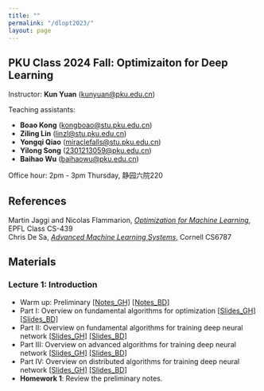 ```yaml
---
title: ""
permalink: "/dlopt2023/"
layout: page
---
```


## PKU Class 2024 Fall: Optimizaiton for Deep Learning

Instructor: **Kun Yuan** (kunyuan@pku.edu.cn) <br>

Teaching assistants: 
- **Boao Kong** (kongboao@stu.pku.edu.cn) <br> 
- **Ziling Lin** (linzl@stu.pku.edu.cn) <br>
- **Yongqi Qiao** (miraclefalls@stu.pku.edu.cn) <br>
- **Yilong Song** (2301213059@pku.edu.cn) <br>
- **Baihao Wu** (baihaowu@pku.edu.cn) <br>

Office hour: 2pm - 3pm Thursday, 静园六院220

## References
Martin Jaggi and Nicolas Flammarion, *[Optimization for Machine Learning](https://github.com/epfml/OptML_course)*, EPFL Class CS-439 <br>
Chris De Sa, *[Advanced Machine Learning Systems](https://www.cs.cornell.edu/courses/cs6787/2021fa/)*, Cornell CS6787

## Materials

### Lecture 1: Introduction <br>
- Warm up: Preliminary [[Notes_GH]](https://github.com/kunyuan827/kunyuan827.github.io/raw/master/resources/notes_ch0.pdf) [[Notes_BD]](https://pan.baidu.com/s/1CRjewPuz9m11FzzG0AIU3g?pwd=35ic) <br>
- Part   I: Overview on fundamental algorithms for optimization [[Slides_GH]](https://github.com/kunyuan827/kunyuan827.github.io/raw/master/resources/Lec1_introduction_01.pdf) [[Slides_BD]](https://pan.baidu.com/s/1mqNOB_8094OETo7nsI3QCw?pwd=jbu6)  <br> 
- Part  II: Overview on fundamental algorithms for training deep neural network [[Slides_GH]](https://github.com/kunyuan827/kunyuan827.github.io/raw/master/resources/Lec1_introduction_02.pdf)  [[Slides_BD]](https://pan.baidu.com/s/1N8yWWyx2z6NhKGiqg5fVZQ?pwd=pzw9) <br> 
- Part III: Overview on advanced algorithms for training deep neural network [[Slides_GH]](https://github.com/kunyuan827/kunyuan827.github.io/raw/master/resources/Lec1_introduction_03.pdf) [[Slides_BD]](https://pan.baidu.com/s/140bkncOmR7CHoodw7zBAcQ?pwd=b8ei) <br> 
- Part  IV: Overview on distributed algorithms for training deep neural network [[Slides_GH]](https://github.com/kunyuan827/kunyuan827.github.io/raw/master/resources/Lec1_introduction_04.pdf) [[Slides_BD]](https://pan.baidu.com/s/1okoQ-xbnrjY_ej97IDHFOQ?pwd=tt9m)<br>
- **Homework 1**: Review the preliminary notes.  

<!--
### Lecture 2: Gradient descent <br>

- Notes: Gradient descent [[Notes_GH]](https://github.com/kunyuan827/kunyuan827.github.io/raw/master/resources/notes_ch1.pdf) [[Notes_BD]](https://pan.baidu.com/s/1FlAAZwhMAkoScx4LDURrPg?pwd=sbwk) <br>
- Slides: Gradient descent [[Slides_GH]](https://github.com/kunyuan827/kunyuan827.github.io/raw/master/resources/Lec2_gradient_descent.pdf) [[Slides_BD]](https://pan.baidu.com/s/1QgNjBzOeqJFq5QFVFLBIgw?pwd=ec6j)  <br>
- **Homework 2**: [[Homework_GH]](https://github.com/kunyuan827/kunyuan827.github.io/raw/master/resources/hw1.pdf) [[Homework_BD]](https://pan.baidu.com/s/1nEhmFrNYgvQssAY_jsBzXQ?pwd=4h9y)  <br> 
- Reading: <br>
    - Stephen Boyd and Lieven Vandenberghe, *Convex Optimization*, Cambridge university press, 2004. [Ch. 2 and 3] <br>
    - Yurii Nesterov, *Introductory lectures on convex optimization: A basic course*, Springer Science & Business Media, 2003 [Sec. 2.1.1, 2.1.3, and 2.1.5] <br>
    - Aston Zhang, Zack C. Lipton, Mu Li, and Alex J. Smola, *[Dive into Deep Learning](https://d2l.ai/index.html)*, [Sec. 5.3]

### Lecture 3: Accelerated gradient descent <br>

- Notes: Accelerated gradient descent [[Notes_GH]](https://github.com/kunyuan827/kunyuan827.github.io/raw/master/resources/notes_ch3.pdf)[[Notes_BD]](https://pan.baidu.com/s/1hxAKGKpiaRTGyKCRymrU5A?pwd=nery) <br>
- Part  I: Polyak momentum; Nesterov momentum; Anderson acceleration; Lower bound [[Slides_GH]](https://github.com/kunyuan827/kunyuan827.github.io/raw/master/resources/Lec3_1_acc_GD.pdf) [[Slides_BD]](https://pan.baidu.com/s/1sefTbKt7AEMZmEfNRNvMXA?pwd=gc27)  <br>
- Part II: Preconditoned GD [[Slides_GH]](https://github.com/kunyuan827/kunyuan827.github.io/raw/master/resources/Lec3_2_precond_GD.pdf) [[Slides_BD]](https://pan.baidu.com/s/1ackF2-iU2yFiP-ixhXa6wg?pwd=nc77)  <br>
- **Homework 3**: [[Homework_GH]](https://github.com/kunyuan827/kunyuan827.github.io/raw/master/resources/hw3.pdf) [[Homework_BD]](https://pan.baidu.com/s/1tqYdqBcTfdgKAWuPJMYDPQ?pwd=7ds9)  <br> 
- Reading: <br>
    - Yurii Nesterov, *Introductory lectures on convex optimization: A basic course*, Springer Science & Business Media, 2003 [Sec. 2.1.2, 2.1.4, and 2.2] <br>
    - Vien V. Mai and Mikael Johansson, *[Anderson Acceleration of Proximal Gradient Methods](https://arxiv.org/abs/1910.08590)*, International Conference on Machine Learning (ICML), 2020

### Lecture 4: Projected gradient descent and Proximal gradient descent <br>

- Notes: Projected gradient descent [[Notes_GH]](https://github.com/kunyuan827/kunyuan827.github.io/raw/master/resources/notes_ch4_1.pdf)[[Notes_BD]](https://pan.baidu.com/s/1z5pxGqRZLlfnCq6LbM2PPg?pwd=ut8r); Proximal gradient descent [[Notes_GH]](https://github.com/kunyuan827/kunyuan827.github.io/raw/master/resources/notes_ch4_2.pdf)[[Notes_BD]](https://pan.baidu.com/s/1AlgaCL9IBnQroGWO4TFInw?pwd=wkn3) <br>
- Part  I: Projection; Constrained minimization; Projected gradient descent [[Slides_GH]](https://github.com/kunyuan827/kunyuan827.github.io/raw/master/resources/Lec4_1_Projected_GD.pdf) [[Slides_BD]](https://pan.baidu.com/s/1_z-KtyxBjP_5H05fneNKqw?pwd=9p7u)  <br>
- Part II: Regularizers; Proximity operator; Proximal gradient descent [[Slides_GH]](https://github.com/kunyuan827/kunyuan827.github.io/raw/master/resources/Lec4_2_Prox_GD.pdf) [[Slides_BD]](https://pan.baidu.com/s/14YWUlhm9ZhDMdUWQ9Cbl9g?pwd=k9pd)  <br>
- **Homework 4**: [[Homework_GH]](https://github.com/kunyuan827/kunyuan827.github.io/raw/master/resources/hw4.pdf) [[Homework_BD]](https://pan.baidu.com/s/1qtKFoyB-qvZzBAhJxprP7w?pwd=b6r9)  <br>

### Lecture 5: Zeroth-order optimization <br>

- Notes: Zeroth-order optimization [[Notes_GH]](https://github.com/kunyuan827/kunyuan827.github.io/raw/master/resources/notes_ch5.pdf)[[Notes_BD]](https://pan.baidu.com/s/1HmcdYHP_VuYsojv_dJuWXw?pwd=c59t)
- Notes: ZO-GD with sphere smoothing [[Notes_GH]](https://github.com/kunyuan827/kunyuan827.github.io/raw/master/resources/notes_ch5_1.pdf)[[Notes_BD]](https://pan.baidu.com/s/1eS5hkqeDHW3otQ2HLHHsUA?pwd=g1rf)
- Slides: Zeroth-order gradient descent; Finite difference; Linear interpolation; Sphere smoothing [[Slides_GH]](https://github.com/kunyuan827/kunyuan827.github.io/raw/master/resources/Lec5_ZO_GD.pdf) [[Slides_BD]](https://pan.baidu.com/s/14ZaQoEpS7ou9laIK9vg_qA?pwd=yk3b)  <br>
- **Homework 5**: [[Homework_GH]](https://github.com/kunyuan827/kunyuan827.github.io/raw/master/resources/hw5.pdf) [[Homework_BD]](https://pan.baidu.com/s/19I-EpqvqtQpqxiUJD_bWCQ?pwd=nqwu)  <br>
- Reading: <br>
    - Yujie Tang, *[Introduction to Zeroth-Order Optimization](https://tyj518.github.io/files/lecture_notes_zo.pdf)*, 2022
    - Ahmad Ajalloeian and Sebastian U. Stich, *[On the Convergence of SGD with Biased Gradients](https://arxiv.org/abs/2008.00051)*, 2021
    - Sijia Liu et. al., *[A Primer on Zeroth-Order Optimization in Signal Processing and Machine Learning](https://arxiv.org/abs/2006.06224)*, 2020
    - Sadhika Malladi et. al., *[Fine-Tuning Language Models with Just Forward Passes](https://arxiv.org/abs/2305.17333)*,2023

### Lecture 6: Stochastic gradient descent <br>

- Notes: Stochastic gradient descent [[Notes_GH]](https://github.com/kunyuan827/kunyuan827.github.io/raw/master/resources/notes_ch6.pdf)[[Notes_BD]](https://pan.baidu.com/s/1PVrSZAMJhOnkpUbqnXYhPA?pwd=ubss)
- Part I: Stochastic optimization; Stochastic gradient descent; Mini-batch SGD [[Slides_GH]](https://github.com/kunyuan827/kunyuan827.github.io/raw/master/resources/Lec6_1_SGD.pdf) [[Slides_BD]](https://pan.baidu.com/s/1Xvc0ov5IvdVNsOffPX1m6Q?pwd=ivpm)  <br>
- Part II: Introduction to convolutional neural network [[Slides_GH]](https://github.com/kunyuan827/kunyuan827.github.io/raw/master/resources/Lec6_2_CNN.pdf) [[Slides_BD]](https://pan.baidu.com/s/1d_ouKEHfLyBuM9kGcgynIQ?pwd=ccd2)  <br>
- **Homework 6**: [[Homework_GH]](https://github.com/kunyuan827/kunyuan827.github.io/raw/master/resources/hw6.pdf) [[Homework_BD]](https://pan.baidu.com/s/1y7gSopjEB4c1_vB7vd5FLg?pwd=zn2z)  <br>
- Reading: <br>
    - Rong Ge et al., *[Escaping from saddle points—online stochastic gradient for tensor decomposition](http://proceedings.mlr.press/v40/Ge15.pdf)*, Conference on learning theory, 2015
    - Chi Jin et al., *[How to escape saddle points efficiently](https://proceedings.mlr.press/v70/jin17a.html)*, International conference on machine learning, 2017.
    - *[Student Notes: Convolutional Neural Networks (CNN) Introduction](https://indoml.com/2018/03/07/student-notes-convolutional-neural-networks-cnn-introduction/)*
    - Andrew Ng, *[Convolutional Neural Networks](https://www.bilibili.com/video/BV1BF411w7xQ/?spm_id_from=333.337.search-card.all.click)*
 
### Lecture 7: Stochastic gradient descent: sampling strategy and stability <br>

- Notes: Sampling and Stability [[Notes_GH]](https://github.com/kunyuan827/kunyuan827.github.io/raw/master/resources/notes_ch7.pdf)[[Notes_BD]](https://pan.baidu.com/s/1WUkqEOV4pOIQoruFn2MjCw?pwd=8rku)
- Part I: SGD with finite sample size; importance sampling; random reshuffling [[Slides_GH]](https://github.com/kunyuan827/kunyuan827.github.io/raw/master/resources/Lec7_1_sampling.pdf)  [[Slides_BD]](https://pan.baidu.com/s/1IxV1awpa-BYnMT_ww1r8uQ?pwd=a9ni) <br>
- Part II: GD stability; SGD stability; Sharpness-aware minimization [[Slides_GH]](https://github.com/kunyuan827/kunyuan827.github.io/raw/master/resources/Lec7_2_stability.pdf)  [[Slides_BD]](https://pan.baidu.com/s/1HYncozXFxVeGLGKkSShvhw?pwd=6at9)<br>
- **Homework 7**: [[Homework_GH]](https://github.com/kunyuan827/kunyuan827.github.io/raw/master/resources/hw7.pdf) [[Homework_BD]](https://pan.baidu.com/s/18lj6tEy2Ps7m_gsFnJrOMg?pwd=2huk)  <br>
- Reading: <br>
    - Kun Yuan et al., *[Stochastic gradient descent with finite samples sizes](https://ieeexplore.ieee.org/document/7738878)*, IEEE Workshop on Machine Learning for Signal Processing, 2016
    - Peilin Zhao and Tong Zhang, *[Stochastic Optimization with Importance Sampling for Regularized Loss Minimization](https://proceedings.mlr.press/v37/zhaoa15.html)*, ICML, 2015.
    - Bicheng Ying et al., *[Stochastic Learning under Random Reshuffling with Constant Step-sizes](https://arxiv.org/abs/1803.07964)*, IEEE Transactions on Signal Processing, 2018
    - Lei Wu et al., *[How SGD selects the global minima in over-parameterized learning: A dynamical stability perspective](https://papers.nips.cc/paper_files/paper/2018/hash/6651526b6fb8f29a00507de6a49ce30f-Abstract.html)*, NeurIPS 2018
    - Lei Wu et al., *[The alignment property of sgd noise and how it helps select flat minima: A stability analysis](https://arxiv.org/abs/2207.02628)*, NeurIPS 2022
    - Pierre Foret et al., *[Sharpness-Aware Minimization for Efficiently Improving Generalization](https://arxiv.org/abs/2010.01412)*, ICML, 2020

### Lecture 8: Momentum and Adaptive SGD <br>

- Notes I: Momentum SGD [[Notes_GH]](https://github.com/kunyuan827/kunyuan827.github.io/raw/master/resources/notes_ch8_1.pdf)[[Notes_BD]](https://pan.baidu.com/s/1EEV-n-UoDN_0PVSsBvUOSg?pwd=gaxf) <br>
- Notes II: Adaptive SGD [[Notes_GH]](https://github.com/kunyuan827/kunyuan827.github.io/raw/master/resources/notes_ch8_2.pdf)[[Notes_BD]](https://pan.baidu.com/s/1eFHbWuFRaaibWJ9wNOly_g?pwd=799k) <br>
- Part I: Momentum SGD; SGD with Nesterov momentum; lower bound in stochastic optimization [[Slides_GH]](https://github.com/kunyuan827/kunyuan827.github.io/raw/master/resources/Lec8_1_mSGD.pdf)  [[Slides_BD]](https://pan.baidu.com/s/1FJVoDRMLU6iZa76Bf87e0g?pwd=feex) <br>
- Part II: Preconditioned SGD; AdaGrad; RMSProp; Adam; AdamW [[Slides_GH]](https://github.com/kunyuan827/kunyuan827.github.io/raw/master/resources/Lec8_2_Adaptive_SGD.pdf)  [[Slides_BD]](https://pan.baidu.com/s/1DRdv77mSLZTN-ifFn5GuGA?pwd=cvke)<br>
- **Homework**: No homework  <br>
- Reading: <br>
   - Ilya Sutskever et al., *[On the importance of initialization and momentum in deep learning](http://proceedings.mlr.press/v28/sutskever13.html)*, ICML, 2013
   - Kun Yuan et al., *[On the influence of momentum acceleration on online learning](https://jmlr.org/papers/v17/16-157.html)*, JMLR, 2016
   - John Duchi et al., *[Adaptive subgradient methods for online learning and stochastic optimization](https://www.jmlr.org/papers/volume12/duchi11a/duchi11a.pdf)*, JMLR, 2011
   - Diederik P. Kingma et al., *[Adam: A Method for Stochastic Optimization](https://arxiv.org/abs/1412.6980)*, 2014
   - Zhishuai Guo et al., *[A novel convergence analysis for algorithms of the adam family](https://arxiv.org/abs/2112.03459)*, 2021
   - Ilya Loshchilov et al., *[Decoupled Weight Decay Regularization](https://openreview.net/forum?id=Bkg6RiCqY7)*, ICLR, 2019

### Lecture 9: Variance reduction <br>

- Notes I: Variance reduction[[Notes_GH]](https://github.com/kunyuan827/kunyuan827.github.io/raw/master/resources/notes_ch9.pdf)[[Notes_BD]](https://pan.baidu.com/s/1EEV-n-UoDN_0PVSsBvUOSg?pwd=gaxf) <br>
- Part I: SAGA; SVRG [[Slides_GH]](https://github.com/kunyuan827/kunyuan827.github.io/raw/master/resources/Lec9_1_VR.pdf)  [[Slides_BD]](https://pan.baidu.com/s/1XZ33pflapuqZS5LrplcRzA?pwd=jr5i) <br>
- Part II: Recurrent Neural Network [[Slides_GH]](https://github.com/kunyuan827/kunyuan827.github.io/raw/master/resources/Lec9_2_RNN.pdf)  [[Slides_BD]](https://pan.baidu.com/s/1TNGnpDqF3SwlHE1ccb4T-w?pwd=exdw)<br>
- Part III: Attention [[Slides_GH]](https://github.com/kunyuan827/kunyuan827.github.io/raw/master/resources/Lec9_3_attention.pdf)  [[Slides_BD]](https://pan.baidu.com/s/1ZfNHKd710sDqcI8OArsUBg?pwd=gs3q)<br>
- **Homework**: No homework  <br>
- Reading: <br>
   - Rie Johnson et al., *[Accelerating stochastic gradient descent using predictive variance reduction](https://proceedings.neurips.cc/paper_files/paper/2013/file/ac1dd209cbcc5e5d1c6e28598e8cbbe8-Paper.pdf)*, NeurIPS 2013
   - Aaron Defazio et al., *[SAGA: A Fast Incremental Gradient Method With Support for Non-Strongly Convex Composite Objectives](https://proceedings.neurips.cc/paper_files/paper/2014/hash/ede7e2b6d13a41ddf9f4bdef84fdc737-Abstract.html)*, NeurIPS 2014
   - [Introduction to recurrent neural network](https://stanford.edu/~shervine/teaching/cs-230/cheatsheet-recurrent-neural-networks)
   - [Dive into deep learning: RNN](https://d2l.ai/chapter_recurrent-neural-networks/index.html)
   - [Dive into deep learning: Attention](https://d2l.ai/chapter_attention-mechanisms-and-transformers/index.html)

### Lecture 10-1: Adversarial learning <br>
- Adversarial attacks; FGSM; PGD; Adversarial learning [[Slides_GH]](https://github.com/kunyuan827/kunyuan827.github.io/raw/master/resources/Lec10_1_adversarial_learning.pdf)  [[Slides_BD]](https://pan.baidu.com/s/14dUPmJnW1Ckg83djgTffog?pwd=4jm1) <br>
- Reading: <br>
   - Ian J. Goodfellow et al., *[Explaining and harnessing adversarial examples](https://arxiv.org/abs/1412.6572)*, 2014.
   - Aleksander Madry et al., *[Towards Deep Learning Models Resistant to Adversarial Attacks](https://openreview.net/pdf?id=rJzIBfZAb)*, ICLR 2018.
   - Ali Shafahi et al., *[Adversarial training for free!](https://proceedings.neurips.cc/paper_files/paper/2019/hash/7503cfacd12053d309b6bed5c89de212-Abstract.html)*, NeurIPS 2019.
   - Eric Wong et al., *[Fast is better than free: Revisiting adversarial training](https://arxiv.org/abs/2001.03994)*, ICLR 2019.

### Lecture 10-2: Gradient clipping <br>
- Gradient exploding; Gradient clipping; L0-L1 smoothness [[Slides_GH]](https://github.com/kunyuan827/kunyuan827.github.io/raw/master/resources/Lec10_2_Grad_clip.pdf)  [[Slides_BD]](https://pan.baidu.com/s/1P61f-jlDLVABGaNjdqy_rw?pwd=8pff) <br>
- **Homework 8**: [[Homework_GH]](https://github.com/kunyuan827/kunyuan827.github.io/raw/master/resources/hw8.pdf) [[Homework_BD]](https://pan.baidu.com/s/1b31wjwbZDXBCqX0v4I2UVw?pwd=4vfh)  <br>
- Reading: <br>
   - Jingzhao Zhang et al., *[Why gradient clipping accelerates training: A theoretical justification for adaptivity](https://arxiv.org/abs/1905.11881)*, ICLR 2019.
   - Bohang Zhang et al., *[Improved analysis of clipping algorithms for non-convex optimization](https://proceedings.neurips.cc/paper_files/paper/2020/hash/b282d1735283e8eea45bce393cefe265-Abstract.html)*, NeurIPS 2020.
   - Anastasia Koloskova et al., *[Revisiting Gradient Clipping: Stochastic bias and tight convergence guarantees](https://arxiv.org/abs/2305.01588)*, ICML 2023.


### Lecture 11: Mixed-Precision Training <br>
- FP32; FP16; Mixed-precision training; 8 bit Adam optimizer; SGD with mixed precision [[Slides_GH]](https://github.com/kunyuan827/kunyuan827.github.io/raw/master/resources/Lec11_mixed_precision.pdf)[[Slides_BD]](https://pan.baidu.com/s/1y7M1Wi4EeFcBNW3w_wJiFA?pwd=yh5x) <br>
- Transformer [[Slides_GH]](https://github.com/kunyuan827/kunyuan827.github.io/raw/master/resources/Transformer.pdf)[[Slides_BD]](https://pan.baidu.com/s/1nBquf_qLoVjgUkQ0_bcQVw?pwd=wdsi) <br>
- **Homework 9**: [[Homework_GH]](https://github.com/kunyuan827/kunyuan827.github.io/raw/master/resources/hw9.pdf) [[Homework_BD]](https://pan.baidu.com/s/1c6NVvqO83JHmyNDQ7hkW5w?pwd=9djs)  <br>
- Reading: <br>
   - Paulius Micikevicius et al., *[Mixed Precision Training](https://arxiv.org/abs/1710.03740)*, ICLR 2018.
   - Tim Dettmers et al., *[8-bit Optimizers via Block-wise Quantization](https://arxiv.org/abs/2110.02861)*, ICLR 2022.
   - Dan Alistarh et.al., *[QSGD: Communication-Efficient SGD via Gradient Quantization and Encoding](https://arxiv.org/abs/1610.02132)*, NeurIPS 2017.
   - *[Transformer模型详解](https://zhuanlan.zhihu.com/p/338817680)*.

### Lecture 12: Meta Learning <br>
- Part I: Introduction to Meta Learning (We will use the great [Slides](https://speech.ee.ntu.edu.tw/~hylee/ml/ml2021-course-data/meta_v3.pdf) from Prof. Hung-Yi Lee) <br>
- Part II: Learning to Initilize; MAML; Reptile [[Slides_GH]](https://github.com/kunyuan827/kunyuan827.github.io/raw/master/resources/Lec12_1_MAML.pdf)[[Slides_BD]](https://pan.baidu.com/s/1oJ50zAMo4bK5Q7GFkcckCw?pwd=r76z) <br>
- Part III: Learning to Optimize [[Slides_GH]](https://github.com/kunyuan827/kunyuan827.github.io/raw/master/resources/Lec12_2_learning_to_learn.pdf)[[Slides_BD]](https://pan.baidu.com/s/1Z6NWa2mFUKeZhaK-Y8B9sQ?pwd=npft) <br>
- Reading: <br>
   - Chelsea Finn et al., *[Model-Agnostic Meta-Learning for Fast Adaptation of Deep Networks](https://arxiv.org/abs/1703.03400)*, ICML 2017
   - Antreas Antoniou et al., *[How to train your MAML](https://arxiv.org/abs/1810.09502)*, ICLR 2019.
   - Alex Nichol et al., *[On First-Order Meta-Learning Algorithms](https://arxiv.org/abs/1803.02999)*, 2018.
   - Marcin Andrychowicz et.al., *[Learning to learn by gradient descent by gradient descent](https://arxiv.org/abs/1606.04474)*, NIPS 2016.
   - Karol Gregor et.al., *[Learning Fast Approximations of Sparse Coding](https://icml.cc/Conferences/2010/papers/449.pdf)*, ICML 2010.
 
### Lecture 13: Decentralized Learning <br>
- Part I: Introduction to distributed learning [[Slides_GH]](https://github.com/kunyuan827/kunyuan827.github.io/raw/master/resources/Lec13_1_DistLearning.pdf)[[Slides_BD]](https://pan.baidu.com/s/1nQcP_cKMH-PASxRgqgKFdw?pwd=r3sp)<br>
- Part II: Decentralized communication; Average consenus; Dynamic average consensus [[Slides_GH]](https://github.com/kunyuan827/kunyuan827.github.io/raw/master/resources/Lec13_2_AvgCns.pdf)[[Slides_BD]](https://pan.baidu.com/s/1xG-DSjgVwd30pZa4ACXD4Q?pwd=73fb) <br>
- Part III: DGD; Diffusion; EXTRA; Exact-Diffusion; Gradient-tracking [[Slides_GH]](https://github.com/kunyuan827/kunyuan827.github.io/raw/master/resources/Lec13_3_DeterministicAlgs.pdf)[[Slides_BD]](https://pan.baidu.com/s/1EyQUzi4V9XgJo4FDBCWuZA?pwd=9wmw) <br>
- Part IV: Transient stage; Stochastic decentralized algorithms [[Slides_GH]](https://github.com/kunyuan827/kunyuan827.github.io/raw/master/resources/Lec13_4_StoAlgs.pdf)[[Slides_BD]](https://pan.baidu.com/s/1splUfg7exWfbGP1GrTAd1Q?pwd=4wda) <br>
- Part V: Exponential graph; One-peer exponential graph; EquiTopo graph [[Slides_GH]](https://github.com/kunyuan827/kunyuan827.github.io/raw/master/resources/Lec13_5_Graphs.pdf)[[Slides_BD]](https://pan.baidu.com/s/1uBrOTN6bMEtLBS9m_T7XJg?pwd=6qcv) <br>
- Part VI: BlueFog library [[Slides_GH]](https://github.com/kunyuan827/kunyuan827.github.io/raw/master/resources/Lec13_6_BlueFog.pdf)[[Slides_BD]](https://pan.baidu.com/s/1F74_NR9FMGd5QaJMD6PDSQ?pwd=dkej) <br>
- Reading: <br>
   - Kun Yuan et al. *[On the convergence of decentralized gradient descent](https://arxiv.org/pdf/1310.7063.pdf)*, SIAM Journal on Optimization, 2016.
   - Wei Shi et al., *[EXTRA: An Exact First-Order Algorithm for Decentralized Consensus Optimization](https://arxiv.org/abs/1404.6264)*, SIAM Journal on Optimization, 2015.
   - Angelia Nedich et al., *[Achieving Geometric Convergence for Distributed Optimization over Time-Varying Graphs](https://arxiv.org/abs/1607.03218)*, SIAM Journal on Optimization, 2017.
   - Anastasia Koloskova et al., *[A Unified Theory of Decentralized SGD with Changing Topology and Local Updates](https://arxiv.org/abs/2003.10422)*, ICML 2020.
   - Kun Yuan et al., *[Removing Data Heterogeneity Influence Enhances Network Topology Dependence of Decentralized SGD](https://arxiv.org/abs/2105.08023)*, JMLR 2023.
   - Bicheng Ying et al., *[Exponential Graph is Provably Efficient for Decentralized Deep Training](https://arxiv.org/abs/2110.13363)*, NeurIPS 2021.
   - Bicheng Ying et al., *[BlueFog: Make Decentralized Algorithms Practical for Optimization and Deep Learning](https://arxiv.org/pdf/2111.04287.pdf)*, 2021.

### Lecture 14: Federated Learning <br>
- Motivation; Local update; FedAvg; Scaffold; Partial client participation [[Slides_GH]](https://github.com/kunyuan827/kunyuan827.github.io/raw/master/resources/Lec14_FL.pdf)[[Slides_BD]](https://pan.baidu.com/s/1-kZ5WLj8uR8nNPU_lHN7XA?pwd=kr26)<br>
- Reading: <br>
    - Jakub Konečný et al. *[Federated Optimization: Distributed Optimization Beyond the Datacenter](https://arxiv.org/abs/1511.03575)*, 2015.
    - Sai Praneeth Karimireddy et al. *[SCAFFOLD: Stochastic Controlled Averaging for Federated Learning](https://arxiv.org/abs/1910.06378)*, ICML 2020.
-->
